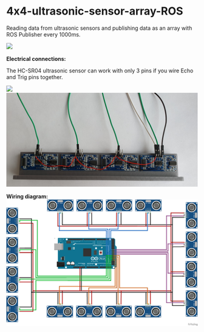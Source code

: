 # 4x4-ultrasonic-sensor-array-ROS

Reading data from ultrasonic sensors and publishing data as an array with ROS Publisher every 1000ms.

![](https://github.com/Alexunder98/4x4-ultrasonic-sensor-array-ROS/blob/main/Images/Test.jpg?raw=true)

**Electrical connections:**<br/>

The HC-SR04 ultrasonic sensor can work with only 3 pins if you wire Echo and Trig pins together.<br/>

![](https://github.com/Alexunder98/4x4-ultrasonic-sensor-array-ROS/blob/main/Images/Front.png?raw=true)
![](https://github.com/Alexunder98/4x4-ultrasonic-sensor-array-ROS/blob/main/Images/Back.png?raw=true)

**Wiring diagram:**<br/>
![](https://github.com/Alexunder98/4x4-ultrasonic-sensor-array-ROS/blob/main/Images/wiring_diagram.png?raw=true)


